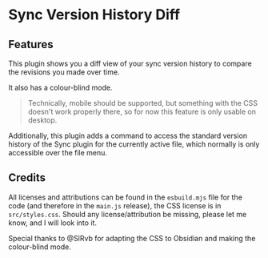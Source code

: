 # Sync Version History Diff

## Features

This plugin shows you a diff view of your sync version history to compare the revisions you made over time.

It also has a colour-blind mode.

> Technically, mobile should be supported, but something with the CSS doesn't work properly there, so for now this feature is only usable on desktop.

Additionally, this plugin adds a command to access the standard version history of the Sync plugin for the currently active file, which normally is only accessible over the file menu.

## Credits

All licenses and attributions can be found in the `esbuild.mjs` file for the code (and therefore in the `main.js` release), the CSS license is in `src/styles.css`. Should any license/attribution be missing, please let me know, and I will look into it.


Special thanks to @SlRvb for adapting the CSS to Obsidian and making the colour-blind mode.

